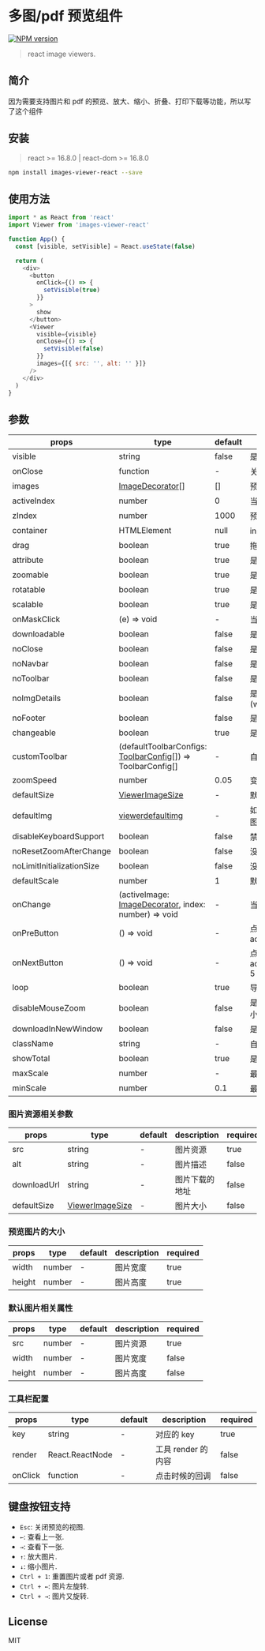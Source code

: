 # 多图/pdf 预览组件

[![NPM version][npm-image]][npm-url]

> react image viewers.

## 简介

因为需要支持图片和 pdf 的预览、放大、缩小、折叠、打印下载等功能，所以写了这个组件

## 安装

> react >= 16.8.0 | react-dom >= 16.8.0

```bash
npm install images-viewer-react --save
```

## 使用方法

```javascript
import * as React from 'react'
import Viewer from 'images-viewer-react'

function App() {
  const [visible, setVisible] = React.useState(false)

  return (
    <div>
      <button
        onClick={() => {
          setVisible(true)
        }}
      >
        show
      </button>
      <Viewer
        visible={visible}
        onClose={() => {
          setVisible(false)
        }}
        images={[{ src: '', alt: '' }]}
      />
    </div>
  )
}
```

## 参数

| props                     | type                                                                          | default | description                               | required |
| ------------------------- | ----------------------------------------------------------------------------- | ------- | ----------------------------------------- | -------- |
| visible                   | string                                                                        | false   | 是否显示                                  | true     |
| onClose                   | function                                                                      | -       | 关闭预览窗口函数                          | true     |
| images                    | [ImageDecorator](#imagedecorator)[]                                           | []      | 预览的图片数组                            | true     |
| activeIndex               | number                                                                        | 0       | 当前预览图片的 index                      | false    |
| zIndex                    | number                                                                        | 1000    | 预览图片的时候 zIndex                     | false    |
| container                 | HTMLElement                                                                   | null    | inline 模式的容器                         | false    |
| drag                      | boolean                                                                       | true    | 拖拽图片的回调                            | false    |
| attribute                 | boolean                                                                       | true    | 是否显示图片属性                          | false    |
| zoomable                  | boolean                                                                       | true    | 是否显示缩放按钮                          | false    |
| rotatable                 | boolean                                                                       | true    | 是否显示旋转按钮                          | false    |
| scalable                  | boolean                                                                       | true    | 是否显示缩放按钮                          | false    |
| onMaskClick               | (e) => void                                                                   | -       | 当蒙版被点击时的回调函数                  | false    |
| downloadable              | boolean                                                                       | false   | 是否显示下载按钮                          | false    |
| noClose                   | boolean                                                                       | false   | 是否隐藏关闭按钮                          | false    |
| noNavbar                  | boolean                                                                       | false   | 是否隐藏导航条                            | false    |
| noToolbar                 | boolean                                                                       | false   | 是否隐藏工具栏                            | false    |
| noImgDetails              | boolean                                                                       | false   | 是否隐藏图片详情(width/height)            | false    |
| noFooter                  | boolean                                                                       | false   | 是否隐藏不呈现页脚                        | false    |
| changeable                | boolean                                                                       | true    | 是否隐藏更改按钮                          | false    |
| customToolbar             | (defaultToolbarConfigs: [ToolbarConfig](#toolbarconfig)[]) => ToolbarConfig[] | -       | 自定义工具栏                              | false    |
| zoomSpeed                 | number                                                                        | 0.05    | 变焦速度                                  | false    |
| defaultSize               | [ViewerImageSize](#viewerimagesize)                                           | -       | 默认图片大小                              | false    |
| defaultImg                | [viewerdefaultimg](#viewerimagesize)                                          | -       | 如果图片加载失败显示的默认图片            | false    |
| disableKeyboardSupport    | boolean                                                                       | false   | 禁用键盘支持                              | false    |
| noResetZoomAfterChange    | boolean                                                                       | false   | 没有复位变焦后的图像变化                  | false    |
| noLimitInitializationSize | boolean                                                                       | false   | 没有限制图像初始化大小                    | false    |
| defaultScale              | number                                                                        | 1       | 默认的放大缩小倍数                        | false    |
| onChange                  | (activeImage: [ImageDecorator](#imagedecorator), index: number) => void       | -       | 当图片改变时回调的回调                    | false    |
| onPreButton               | () => void                                                                    | -       | 点击上一张(当 activeIndex<5>)             | false    |
| onNextButton              | () => void                                                                    | -       | 点击下一张(当 activeIndex>images.length-5 | false    |
| loop                      | boolean                                                                       | true    | 导航条是否允许图片可循环                  | false    |
| disableMouseZoom          | boolean                                                                       | false   | 是否禁用鼠标滚动缩放图片大小              | false    |
| downloadInNewWindow       | boolean                                                                       | false   | 是否在新窗口中下载                        | false    |
| className                 | string                                                                        | -       | 自定义样式名                              | false    |
| showTotal                 | boolean                                                                       | true    | 是否显示总数和范围                        | false    |
| maxScale                  | number                                                                        | -       | 最大缩放                                  | false    |
| minScale                  | number                                                                        | 0.1     | 最小缩放                                  | false    |

### 图片资源相关参数

| props       | type                                | default | description    | required |
| ----------- | ----------------------------------- | ------- | -------------- | -------- |
| src         | string                              | -       | 图片资源       | true     |
| alt         | string                              | -       | 图片描述       | false    |
| downloadUrl | string                              | -       | 图片下载的地址 | false    |
| defaultSize | [ViewerImageSize](#viewerimagesize) | -       | 图片大小       | false    |

### 预览图片的大小

| props  | type   | default | description | required |
| ------ | ------ | ------- | ----------- | -------- |
| width  | number | -       | 图片宽度    | true     |
| height | number | -       | 图片高度    | true     |

### 默认图片相关属性

| props  | type   | default | description | required |
| ------ | ------ | ------- | ----------- | -------- |
| src    | number | -       | 图片资源    | true     |
| width  | number | -       | 图片宽度    | false    |
| height | number | -       | 图片高度    | false    |

### 工具栏配置

| props   | type            | default | description        | required |
| ------- | --------------- | ------- | ------------------ | -------- |
| key     | string          | -       | 对应的 key         | true     |
| render  | React.ReactNode | -       | 工具 render 的内容 | false    |
| onClick | function        | -       | 点击时候的回调     | false    |

## 键盘按钮支持

- `Esc`: 关闭预览的视图.
- `←`: 查看上一张.
- `→`: 查看下一张.
- `↑`: 放大图片.
- `↓`: 缩小图片.
- `Ctrl + 1`: 重置图片或者 pdf 资源.
- `Ctrl + ←`: 图片左旋转.
- `Ctrl + →`: 图片又旋转.

## License

MIT

[npm-image]: https://badge.fury.io/js/images-viewer-react.svg
[npm-url]: https://npmjs.org/package/images-viewer-react
